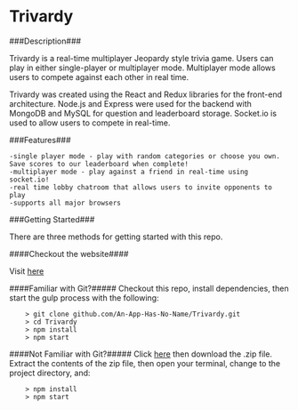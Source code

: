 # Trivardy

###Description###

Trivardy is a real-time multiplayer Jeopardy style trivia game. Users can play in either single-player or multiplayer mode. Multiplayer mode allows users to compete against each other in real time.

Trivardy was created using the React and Redux libraries for the front-end architecture. Node.js and Express were used for the backend with MongoDB and MySQL for question and leaderboard storage. Socket.io is used to allow users to compete in real-time.

###Features###

	-single player mode - play with random categories or choose you own. Save scores to our leaderboard when complete!
	-multiplayer mode - play against a friend in real-time using socket.io!
	-real time lobby chatroom that allows users to invite opponents to play
	-supports all major browsers


###Getting Started###

There are three methods for getting started with this repo.

####Checkout the website####

Visit [here](http://trivardy.herokuapp.com/)

####Familiar with Git?#####
Checkout this repo, install dependencies, then start the gulp process with the following:

```
	> git clone github.com/An-App-Has-No-Name/Trivardy.git
	> cd Trivardy
	> npm install
	> npm start
```

####Not Familiar with Git?#####
Click [here](https://github.com/An-App-Has-No-Name/Trivardy) then download the .zip file.  Extract the contents of the zip file, then open your terminal, change to the project directory, and:

```
	> npm install
	> npm start
```
